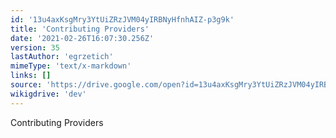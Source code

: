 ```yaml
---
id: '13u4axKsgMry3YtUiZRzJVM04yIRBNyHfnhAIZ-p3g9k'
title: 'Contributing Providers'
date: '2021-02-26T16:07:30.256Z'
version: 35
lastAuthor: 'egrzetich'
mimeType: 'text/x-markdown'
links: []
source: 'https://drive.google.com/open?id=13u4axKsgMry3YtUiZRzJVM04yIRBNyHfnhAIZ-p3g9k'
wikigdrive: 'dev'
---
```

Contributing Providers
